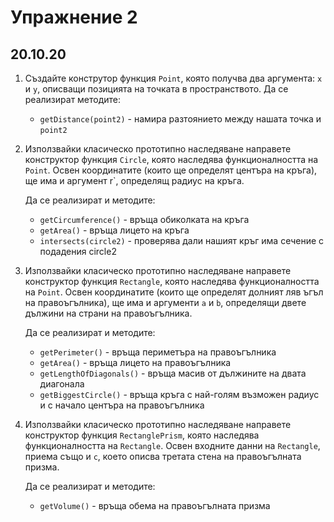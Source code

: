 # Упражнение 2

## 20.10.20

1. Създайте конструтор функция `Point`, която получва два аргумента: `x` и `y`, описващи позицията на точката в пространството.
    Да се реализират методите:
    * `getDistance(point2)` - намира разтоянието между нашата точка и `point2`
1. Използвайки класическо прототипно наследяване направете конструктор функция `Circle`, която наследява функционалността на `Point`. Освен координатите (които ще определят центъра на кръга), ще има и аргумент r`, определящ радиус на кръга.

    Да се реализират и методите:
    * `getCircumference()` - връща обиколката на кръга
    * `getArea()` - връща лицето на кръга
    * `intersects(circle2)` - проверява дали нашият кръг има сечение с подадения circle2
1. Използвайки класическо прототипно наследяване направете конструктор функция `Rectangle`, която наследява функционалността на `Point`. Освен координатите (които ще определят долният ляв ъгъл на правоъгълника), ще има и аргументи `a` и `b`, определящи двете дължини на  страни на правоъгълника.

    Да се реализират и методите:
    * `getPerimeter()` - връща периметъра на правоъгълника
    * `getArea()` - връща лицето на правоъгълника
    * `getLengthOfDiagonals()` - връща масив от дължините на двата диагонала
    * `getBiggestCircle()` - връща кръга с най-голям възможен радиус и с начало центъра на правоъгълника

1. Използвайки класическо прототипно наследяване направете конструктор функция `RectanglePrism`, която наследява функционалността на `Rectangle`. Освен входните данни на `Rectangle`, приема също и `c`, което описва третата стена на правоъгълната призма.

    Да се реализират и методите:
    * `getVolume()` - връща обема на правоъгълната призма